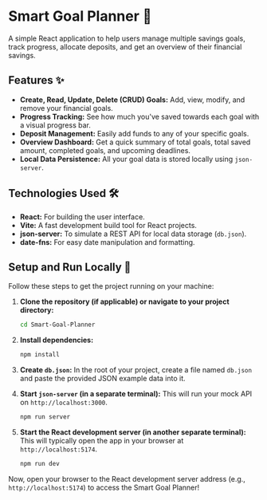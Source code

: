 # Smart Goal Planner 🎯

A simple React application to help users manage multiple savings goals, track progress, allocate deposits, and get an overview of their financial savings.

## Features ✨

* **Create, Read, Update, Delete (CRUD) Goals:** Add, view, modify, and remove your financial goals.
* **Progress Tracking:** See how much you've saved towards each goal with a visual progress bar.
* **Deposit Management:** Easily add funds to any of your specific goals.
* **Overview Dashboard:** Get a quick summary of total goals, total saved amount, completed goals, and upcoming deadlines.
* **Local Data Persistence:** All your goal data is stored locally using `json-server`.

## Technologies Used 🛠️

* **React:** For building the user interface.
* **Vite:** A fast development build tool for React projects.
* **json-server:** To simulate a REST API for local data storage (`db.json`).
* **date-fns:** For easy date manipulation and formatting.

## Setup and Run Locally 🚀

Follow these steps to get the project running on your machine:

1.  **Clone the repository (if applicable) or navigate to your project directory:**
    ```bash
    cd Smart-Goal-Planner
    ```

2.  **Install dependencies:**
    ```bash
    npm install
    ```

3.  **Create `db.json`:**
    In the root of your project, create a file named `db.json` and paste the provided JSON example data into it.

4.  **Start `json-server` (in a separate terminal):**
    This will run your mock API on `http://localhost:3000`.
    ```bash
    npm run server
    ```

5.  **Start the React development server (in another separate terminal):**
    This will typically open the app in your browser at `http://localhost:5174`.
    ```bash
    npm run dev
    ```

  

Now, open your browser to the React development server address (e.g., `http://localhost:5174`) to access the Smart Goal Planner!
